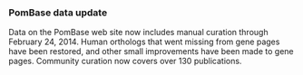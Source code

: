 ### PomBase data update

Data on the PomBase web site now includes manual curation through
February 24, 2014. Human orthologs that went missing from gene pages
have been restored, and other small improvements have been made to gene
pages. Community curation now covers over 130 publications.
